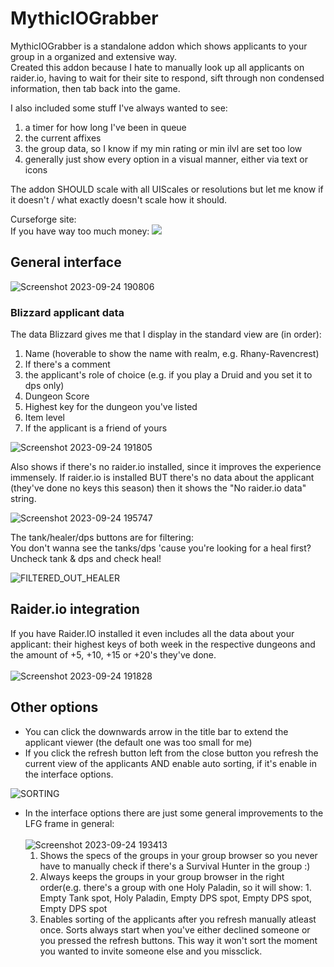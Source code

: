 # MythicIOGrabber

MythicIOGrabber is a standalone addon which shows applicants to your group in a organized and extensive way.<br>
Created this addon because I hate to manually look up all applicants on raider.io, having to wait for their site to respond, sift through non condensed information, then tab back into the game.

I also included some stuff I've always wanted to see: 
1. a timer for how long I've been in queue
2. the current affixes
3. the group data, so I know if my min rating or min ilvl are set too low
4. generally just show every option in a visual manner, either via text or icons

The addon SHOULD scale with all UIScales or resolutions but let me know if it doesn't / what exactly doesn't scale how it should.<br>

Curseforge site: <br>
If you have way too much money:<picture>
  <a href="https://www.paypal.com/donate/?hosted_button_id=NZUR27TPC86TE">
  <img src="https://www.paypalobjects.com/en_US/i/btn/btn_donate_LG.gif">
  </a>
</picture>

## General interface
![Screenshot 2023-09-24 190806](https://github.com/NintendoLink07/MythicIOGrabber/assets/3246525/3a228095-ef52-4a15-926d-0d4a4f977f8b)

### Blizzard applicant data
The data Blizzard gives me that I display in the standard view are (in order):
1. Name (hoverable to show the name with realm, e.g. Rhany-Ravencrest)
2. If there's a comment
3. the applicant's role of choice (e.g. if you play a Druid and you set it to dps only)
4. Dungeon Score
5. Highest key for the dungeon you've listed
6. Item level
7. If the applicant is a friend of yours
   
![Screenshot 2023-09-24 191805](https://github.com/NintendoLink07/MythicIOGrabber/assets/3246525/a92ac146-cff9-4e4b-99ea-6b2427655336)

Also shows if there's no raider.io installed, since it improves the experience immensely.
If raider.io is installed BUT there's no data about the applicant (they've done no keys this season) then it shows the "No raider.io data" string.

![Screenshot 2023-09-24 195747](https://github.com/NintendoLink07/MythicIOGrabber/assets/3246525/27f02f8e-aaf0-4049-a99b-5ff14c443952)


The tank/healer/dps buttons are for filtering:<br>
You don't wanna see the tanks/dps 'cause you're looking for a heal first? Uncheck tank & dps and check heal!

![FILTERED_OUT_HEALER](https://github.com/NintendoLink07/MythicIOGrabber/assets/3246525/9828a5ec-95da-4c50-802d-4f7e9789bf46)


## Raider.io integration
If you have Raider.IO installed it even includes all the data about your applicant: their highest keys of both week in the respective dungeons and the amount of +5, +10, +15 or +20's they've done.<br><br>
![Screenshot 2023-09-24 191828](https://github.com/NintendoLink07/MythicIOGrabber/assets/3246525/333ce2a1-b7ee-49f5-8937-b0c165fd9975)

## Other options

- You can click the downwards arrow in the title bar to extend the applicant viewer (the default one was too small for me)
- If you click the refresh button left from the close button you refresh the current view of the applicants AND enable auto sorting, if it's enable in the interface options.

![SORTING](https://github.com/NintendoLink07/MythicIOGrabber/assets/3246525/4e098ffc-43ec-4bf6-8baf-4f96670574f3)
  
- In the interface options there are just some general improvements to the LFG frame in general:<br><br>
	![Screenshot 2023-09-24 193413](https://github.com/NintendoLink07/MythicIOGrabber/assets/3246525/2c0b3fb2-6da2-46f1-a3da-52cb6a5449d4)<br>
	1. Shows the specs of the groups in your group browser so you never have to manually check if there's a Survival Hunter in the group :)
  	2. Always keeps the groups in your group browser in the right order(e.g. there's a group with one Holy Paladin, so it will show: 1. Empty Tank spot, Holy Paladin, Empty DPS spot, Empty DPS spot, Empty DPS spot
  	3. Enables sorting of the applicants after you refresh manually atleast once.
  	   Sorts always start when you've either declined someone or you pressed the refresh buttons. This way it won't sort the moment you wanted to invite someone else and you missclick.
